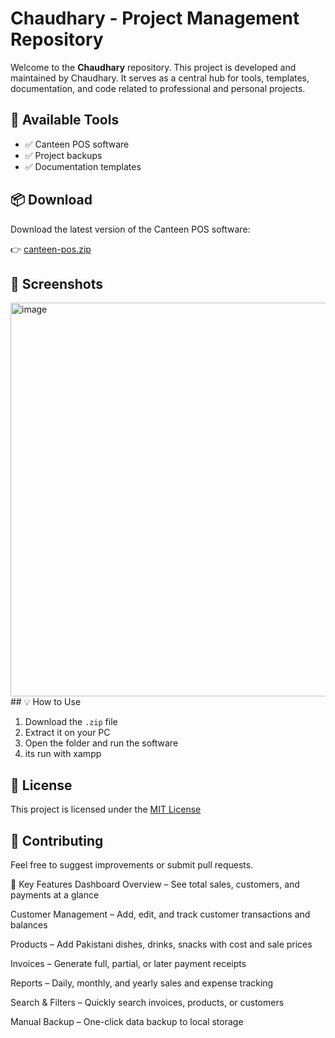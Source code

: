 # Chaudhary - Project Management Repository

Welcome to the **Chaudhary** repository. This project is developed and maintained by Chaudhary. It serves as a central hub for tools, templates, documentation, and code related to professional and personal projects.

## 🧰 Available Tools

- ✅ Canteen POS software
- ✅ Project backups
- ✅ Documentation templates

## 📦 Download

Download the latest version of the Canteen POS software:

👉 [canteen-pos.zip](canteen-pos.zip)

## 📸 Screenshots
<img width="1353" height="630" alt="image" src="https://github.com/user-attachments/assets/f530e7be-81a6-4cf1-a8fb-297a6b438a0b" />
## 💡 How to Use

1. Download the `.zip` file
2. Extract it on your PC
3. Open the folder and run the software
4. its run with xampp

## 📃 License

This project is licensed under the [MIT License](LICENSE)

## 🤝 Contributing

Feel free to suggest improvements or submit pull requests.

🔑 Key Features
Dashboard Overview – See total sales, customers, and payments at a glance

Customer Management – Add, edit, and track customer transactions and balances

Products – Add Pakistani dishes, drinks, snacks with cost and sale prices

Invoices – Generate full, partial, or later payment receipts

Reports – Daily, monthly, and yearly sales and expense tracking

Search & Filters – Quickly search invoices, products, or customers

Manual Backup – One-click data backup to local storage

